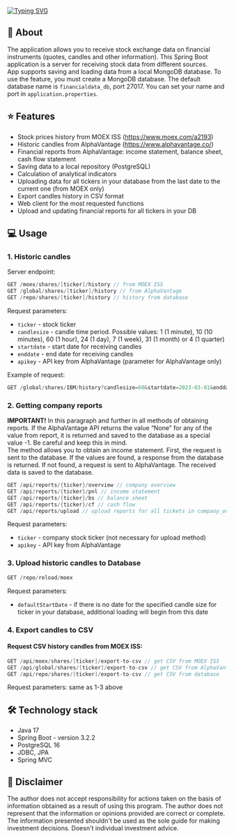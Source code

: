 [![Typing SVG](https://readme-typing-svg.demolab.com?font=Fira+Code&size=42&pause=1000&random=false&width=435&lines=Market+data+app)](https://git.io/typing-svg)
## 🚀 About
The application allows you to receive stock exchange data on financial instruments (quotes, candles and other information).
This Spring Boot application is a server for receiving stock data from different sources.  
App supports saving and loading data from a local MongoDB database. To use the feature, you must create a MongoDB database. The default database name is `financialdata_db`, port 27017. You can set your name and port in `application.properties`.

## ⭐ Features
- Stock prices history from MOEX ISS (https://www.moex.com/a2193)
- Historic candles from AlphaVantage (https://www.alphavantage.co/)
- Financial reports from AlphaVantage: income statement, balance sheet, cash flow statement
- Saving data to a local repository (PostgreSQL)
- Calculation of analytical indicators
- Uploading data for all tickers in your database from the last date to the current one (from MOEX only)
- Export candles history in CSV format
- Web client for the most requested functions
- Upload and updating financial reports for all tickers in your DB

## 💻 Usage
### 1. Historic candles  
Server endpoint:
```java
GET /moex/shares/[ticker]/history // from MOEX ISS
GET /global/shares/[ticker]/history // from AlphaVantage
GET /repo/shares/[ticker]/history // history from database
```
Request parameters:
* `ticker` - stock ticker
* `candlesize` - candle time period. Possible values: 1 (1 minute), 10 (10 minutes), 60 (1 hour), 24 (1 day), 7 (1 week), 31 (1 month) or 4 (1 quarter)
* `startdate` - start date for receiving candles
* `enddate` - end date for receiving candles
* `apikey` - API key from AlphaVantage (parameter for AlphaVantage only)

Example of request:
```java
GET /global/shares/IBM/history?candlesize=60&startdate=2023-03-01&enddate=2023-04-01&apikey=demo
```

### 2. Getting company reports  
**IMPORTANT!** In this paragraph and further in all methods of obtaining reports. If the AlphaVantage API returns the value “None” for any of the value from report, it is returned and saved to the database as a special value -1. Be careful and keep this in mind.  
The method allows you to obtain an income statement. First, the request is sent to the database. If the values are found, a response from the database is returned. If not found, a request is sent to AlphaVantage. The received data is saved to the database.
```java
GET /api/reports/{ticker}/overview // company overview
GET /api/reports/{ticker}/pnl // income statement
GET /api/reports/{ticker}/bs // balance sheet
GET /api/reports/{ticker}/cf // cash flow
GET /api/reports/upload // upload reports for all tickets in company_overview table
```

Request parameters:
* `ticker` - company stock ticker (not necessary for upload method)
* `apikey` - API key from AlphaVantage


### 3. Upload historic candles to Database
```java
GET /repo/reload/moex
```
Request parameters:
* `defaultStartDate` - if there is no date for the specified candle size for ticker in your database, additional loading will begin from this date

### 4. Export candles to CSV
#### Request CSV history candles from MOEX ISS:
```java
GET /api/moex/shares/[ticker]/export-to-csv // get CSV from MOEX ISS
GET /api/global/shares/[ticker]/export-to-csv // get CSV from AlphaVantage
GET /api/repo/shares/[ticker]/export-to-csv // get CSV from database
```
Request parameters: same as 1-3 above

## 🛠️ Technology stack
- Java 17 
- Spring Boot - version 3.2.2
- PostgreSQL 16
- JDBC, JPA
- Spring MVC

## 📖 Disclaimer
The author does not accept responsibility for actions taken on the basis of information obtained as a result of using this program. The author does not represent that the information or opinions provided are correct or complete. The information presented shouldn't be used as the sole guide for making investment decisions. Doesn't individual investment advice.